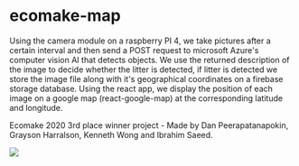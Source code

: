 # ecomake-map
Using the camera module on a raspberry PI 4, we take pictures after a certain interval and then send a POST request to microsoft Azure's computer vision AI that detects objects.
We use the returned description of the image to decide whether the litter is detected, if litter is detected we store the image file along with it's geographical coordinates on a firebase storage database.
Using the react app, we display the position of each image on a google map (react-google-map) at the corresponding latitude and longitude.

Ecomake 2020 3rd place winner project - Made by Dan Peerapatanapokin, Grayson Harralson, Kenneth Wong and Ibrahim Saeed.

<img src=https://github.com/IbrahimSaeedPurdue/ecomake-map/edit/main/ecomake-map.png”>
